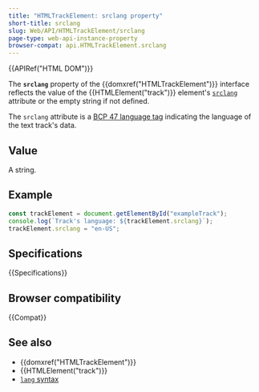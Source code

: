 ```yaml
---
title: "HTMLTrackElement: srclang property"
short-title: srclang
slug: Web/API/HTMLTrackElement/srclang
page-type: web-api-instance-property
browser-compat: api.HTMLTrackElement.srclang
---
```


{{APIRef("HTML DOM")}}

The **`srclang`** property of the {{domxref("HTMLTrackElement")}} interface reflects the value of
the {{HTMLElement("track")}} element's [`srclang`](/en-US/docs/Web/HTML/Reference/Element/track#srclang) attribute or the empty string if not defined.

The `srclang` attribute is a [BCP 47 language tag](/en-US/docs/Web/HTML/Global_attributes/lang#language_tag_syntax)
indicating the language of the text track's data.

## Value

A string.

## Example

```js
const trackElement = document.getElementById("exampleTrack");
console.log(`Track's language: ${trackElement.srclang}`);
trackElement.srclang = "en-US";
```

## Specifications

{{Specifications}}

## Browser compatibility

{{Compat}}

## See also

- {{domxref("HTMLTrackElement")}}
- {{HTMLElement("track")}}
- [`lang` syntax](/en-US/docs/Web/HTML/Global_attributes/lang#language_tag_syntax)
